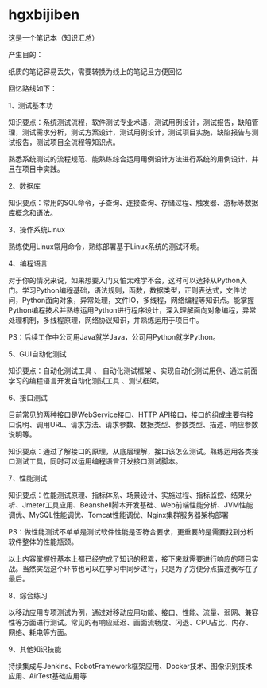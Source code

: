 # hgxbijiben
这是一个笔记本（知识汇总）

产生目的：

纸质的笔记容易丢失，需要转换为线上的笔记且方便回忆



回忆路线如下：



1、测试基本功

知识要点：系统测试流程，软件测试专业术语，测试用例设计，测试报告，缺陷管理，测试需求分析，测试方案设计，测试用例设计，测试项目实施，缺陷报告与测试报告，测试项目全流程等知识点。

熟悉系统测试的流程规范、能熟练综合运用用例设计方法进行系统的用例设计，并且在项目中实践。

2、数据库

知识要点：常用的SQL命令，子查询、连接查询、存储过程、触发器、游标等数据库概念和语法。

3、操作系统Linux

熟练使用Linux常用命令，熟练部署基于Linux系统的测试环境。

4、编程语言

对于你的情况来说，如果想要入门又怕太难学不会，这时可以选择从Python入门。学习Python编程基础，语法规则，函数，数据类型，正则表达式，文件访问，Python面向对象，异常处理，文件IO，多线程，网络编程等知识点。能掌握Python编程技术并熟练运用Python进行程序设计，深入理解面向对象编程，异常处理机制，多线程原理，网络协议知识，并熟练运用于项目中。

PS：后续工作中公司用Java就学Java，公司用Python就学Python。

5、GUI自动化测试

知识要点：自动化测试工具 、 自动化测试框架 、实现自动化测试用例、通过前面学习的编程语言开发自动化测试工具 、测试框架。

6、接口测试

目前常见的两种接口是WebService接口、HTTP API接口，接口的组成主要有接口说明、调用URL、请求方法、请求参数、数据类型、参数类型、描述、响应参数说明等。

知识要点：通过了解接口的原理，从底层理解，接口该怎么测试。熟练运用各类接口测试工具，同时可以运用编程语言开发接口测试脚本。

7、性能测试

知识要点：性能测试原理、指标体系、场景设计、实施过程、指标监控、结果分析、Jmeter工具应用、Beanshell脚本开发基础、Web前端性能分析、JVM性能调优、MySQL性能调优、Tomcat性能调优、Nginx集群服务器架构部署

PS：做性能测试不单单是测试软件性能是否符合要求，更重要的是需要找到分析软件整体的性能瓶颈。

以上内容掌握好基本上都已经完成了知识的积累，接下来就需要进行响应的项目实战。当然实战这个环节也可以在学习中同步进行，只是为了方便分点描述我写在了最后。

8、综合练习

以移动应用专项测试为例，通过对移动应用功能、接口、性能、流量、弱网、兼容性等方面进行测试。常见的有响应延迟、画面流畅度、闪退、CPU占比、内存、网络、耗电等方面。

9、其他知识技能

持续集成与Jenkins、RobotFramework框架应用、Docker技术、图像识别技术应用、AirTest基础应用等
